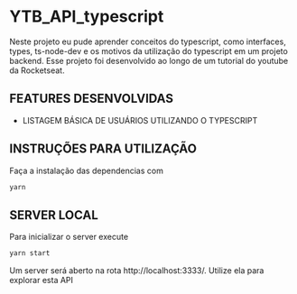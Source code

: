 # YTB_API_typescript

Neste projeto eu pude aprender conceitos do typescript, como interfaces, types, ts-node-dev e os motivos da utilização do typescript em um projeto backend. Esse projeto foi desenvolvido ao longo de um tutorial do youtube da Rocketseat.

## FEATURES DESENVOLVIDAS

- LISTAGEM BÁSICA DE USUÁRIOS UTILIZANDO O TYPESCRIPT

## INSTRUÇÕES PARA UTILIZAÇÃO

Faça a instalação das dependencias com

```sh
yarn
```

## SERVER LOCAL

Para inicializar o server execute

```sh
yarn start
```

Um server será aberto na rota http://localhost:3333/. Utilize ela para explorar esta API
